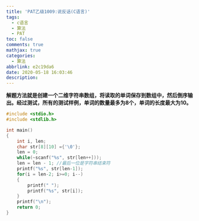 ```yaml
---
title: 'PAT乙级1009:说反话(C语言)'
tags:
  - c语言
  - 算法
  - PAT
toc: false
comments: true
mathjax: true
categories:
  - 算法
abbrlink: e2c19da6
date: 2020-05-18 16:03:46
description:
---
```

**解题方法就是创建一个二维字符串数组，将读取的单词保存到数组中，然后倒序输出。经过测试，所有的测试样例，单词的数量最多为8个，单词的长度最大为10。**
```c
#include <stdio.h>
#include <stdlib.h>

int main()
{
	int i, len;
	char str[8][10] ={'\0'};
	len = 0;
	while(~scanf("%s", str[len++]));
	len = len - 1; //最后一位是字符串结束符
	printf("%s", str[len-1]);
	for(i = len-2; i>=0; i--)
	{
		printf(" ");
		printf("%s", str[i]);
	}
	printf("\n");
	return 0;
}

```

